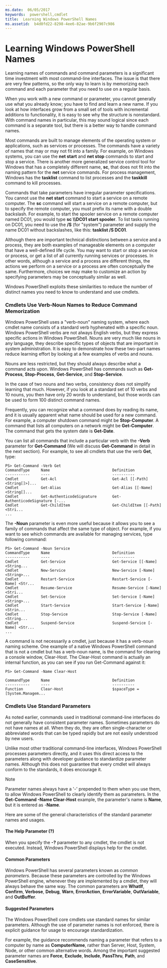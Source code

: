 ```yaml
---
ms.date:  06/05/2017
keywords:  powershell,cmdlet
title:  Learning Windows PowerShell Names
ms.assetid:  b4d0fd22-8298-4ee6-82ae-9b6f2907c986
---
```


# Learning Windows PowerShell Names
Learning names of commands and command parameters is a significant time investment with most command-line interfaces. The issue is that there are very few patterns, so the only way to learn is by memorizing each command and each parameter that you need to use on a regular basis.

When you work with a new command or parameter, you cannot generally use what you already know; you have to find and learn a new name. If you look at how interfaces grow from a small set of tools with incremental additions to functionality, it is easy to see why the structure is nonstandard. With command names in particular, this may sound logical since each command is a separate tool, but there is a better way to handle command names.

Most commands are built to manage elements of the operating system or applications, such as services or processes. The commands have a variety of names that may or may not fit into a family. For example, on Windows systems, you can use the **net start** and **net stop** commands to start and stop a service. There is another more generalized service control tool for Windows that has a completely different name, **sc**, that does not fit into the naming pattern for the **net** service commands. For process management, Windows has the **tasklist** command to list processes and the **taskkill** command to kill processes.

Commands that take parameters have irregular parameter specifications. You cannot use the **net start** command to start a service on a remote computer. The **sc** command will start a service on a remote computer, but to specify the remote computer, you must prefix its name with a double backslash. For example, to start the spooler service on a remote computer named DC01, you would type **sc \\\\DC01 start spooler**. To list tasks running on DC01, you need to use the **/S** (for "system") parameter and supply the name DC01 without backslashes, like this: **tasklist /S DC01**.

Although there are important technical distinctions between a service and a process, they are both examples of manageable elements on a computer that have a well-defined life cycle. You may want to start or stop a service or process, or get a list of all currently running services or processes. In other words, although a service and a process are different things, the actions we perform on a service or a process are often conceptually the same. Furthermore, choices we may make to customize an action by specifying parameters may be conceptually similar as well.

Windows PowerShell exploits these similarities to reduce the number of distinct names you need to know to understand and use cmdlets.

### Cmdlets Use Verb-Noun Names to Reduce Command Memorization
Windows PowerShell uses a "verb-noun" naming system, where each cmdlet name consists of a standard verb hyphenated with a specific noun. Windows PowerShell verbs are not always English verbs, but they express specific actions in Windows PowerShell. Nouns are very much like nouns in any language, they describe specific types of objects that are important in system administration. It is easy to demonstrate how these two-part names reduce learning effort by looking at a few examples of verbs and nouns.

Nouns are less restricted, but they should always describe what a command acts upon. Windows PowerShell has commands such as **Get-Process**, **Stop-Process**, **Get-Service**, and **Stop-Service**.

In the case of two nouns and two verbs, consistency does not simplify learning that much. However, if you look at a standard set of 10 verbs and 10 nouns, you then have only 20 words to understand, but those words can be used to form 100 distinct command names.

Frequently, you can recognize what a command does by reading its name, and it is usually apparent what name should be used for a new command. For example, a computer shutdown command might be **Stop-Computer**. A command that lists all computers on a network might be **Get-Computer**. The command that gets the system date is **Get-Date**.

You can list all commands that include a particular verb with the **-Verb** parameter for **Get-Command** (We will discuss **Get-Command** in detail in the next section). For example, to see all cmdlets that use the verb **Get**, type:

```
PS> Get-Command -Verb Get
CommandType     Name                            Definition
-----------     ----                            ----------
Cmdlet          Get-Acl                         Get-Acl [[-Path] <String[]>]...
Cmdlet          Get-Alias                       Get-Alias [[-Name] <String[]...
Cmdlet          Get-AuthenticodeSignature       Get-AuthenticodeSignature [-...
Cmdlet          Get-ChildItem                   Get-ChildItem [[-Path] <Stri...
...
```

The **-Noun** parameter is even more useful because it allows you to see a family of commands that affect the same type of object. For example, if you want to see which commands are available for managing services, type following command:

```
PS> Get-Command -Noun Service
CommandType     Name                            Definition
-----------     ----                            ----------
Cmdlet          Get-Service                     Get-Service [[-Name] <String...
Cmdlet          New-Service                     New-Service [-Name] <String>...
Cmdlet          Restart-Service                 Restart-Service [-Name] <Str...
Cmdlet          Resume-Service                  Resume-Service [-Name] <Stri...
Cmdlet          Set-Service                     Set-Service [-Name] <String>...
Cmdlet          Start-Service                   Start-Service [-Name] <Strin...
Cmdlet          Stop-Service                    Stop-Service [-Name] <String...
Cmdlet          Suspend-Service                 Suspend-Service [-Name] <Str...
...
```

A command is not necessarily a cmdlet, just because it has a verb-noun naming scheme. One example of a native Windows PowerShell command that is not a cmdlet but has a verb-noun name, is the command for clearing a console window, Clear-Host. The Clear-Host command is actually an internal function, as you can see if you run Get-Command against it:

```
PS> Get-Command -Name Clear-Host

CommandType     Name                            Definition
-----------     ----                            ----------
Function        Clear-Host                      $spaceType = [System.Managem...
```

### Cmdlets Use Standard Parameters
As noted earlier, commands used in traditional command-line interfaces do not generally have consistent parameter names. Sometimes parameters do not have names at all. When they do, they are often single-character or abbreviated words that can be typed rapidly but are not easily understood by new users.

Unlike most other traditional command-line interfaces, Windows PowerShell processes parameters directly, and it uses this direct access to the parameters along with developer guidance to standardize parameter names. Although this does not guarantee that every cmdlet will always conform to the standards, it does encourage it.

> [!NOTE]
> Parameter names always have a '-' prepended to them when you use them, to allow Windows PowerShell to clearly identify them as parameters. In the **Get-Command -Name Clear-Host** example, the parameter's name is **Name**, but it is entered as -**Name**.

Here are some of the general characteristics of the standard parameter names and usages.

#### The Help Parameter (?)
When you specify the **-?** parameter to any cmdlet, the cmdlet is not executed. Instead, Windows PowerShell displays help for the cmdlet.

#### Common Parameters
Windows PowerShell has several parameters known as *common parameters*. Because these parameters are controlled by the Windows PowerShell engine, whenever they are implemented by a cmdlet, they will always behave the same way. The common parameters are **WhatIf**, **Confirm**, **Verbose**, **Debug**, **Warn**, **ErrorAction**, **ErrorVariable**, **OutVariable**, and **OutBuffer**.

#### Suggested Parameters
The Windows PowerShell core cmdlets use standard names for similar parameters. Although the use of parameter names is not enforced, there is explicit guidance for usage to encourage standardization.

For example, the guidance recommends naming a parameter that refers to a computer by name as **ComputerName**, rather than Server, Host, System, Node, or other common alternative words. Among the important suggested parameter names are **Force**, **Exclude**, **Include**, **PassThru**, **Path**, and **CaseSensitive**.